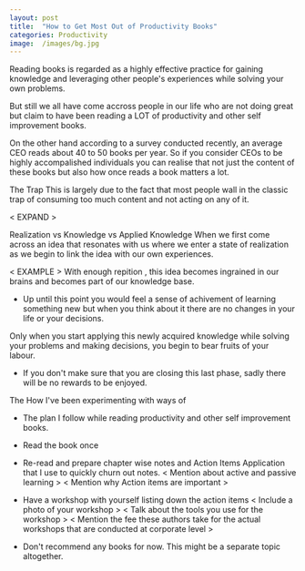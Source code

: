 ```yaml
---
layout: post
title:  "How to Get Most Out of Productivity Books"
categories: Productivity
image:  /images/bg.jpg
---
```


Reading books is regarded as a highly effective practice for gaining knowledge and leveraging other people's experiences while solving your own problems.

But still we all have come accross people in our life who are not doing great but claim to have been reading a LOT of productivity and other self improvement books.

On the other hand according to a survey conducted recently, an average CEO reads about 40 to 50 books per year. So if you consider CEOs to be highly accompalished individuals you can realise that not just the content of these books but also how once reads a book matters a lot.

The Trap
This is largely due to the fact that most people wall in the classic trap of consuming too much content and not acting on any of it.

< EXPAND >

Realization vs Knowledge vs Applied Knowledge
When we first come across an idea that resonates with us where we enter a state of realization as we begin to link the idea with our own experiences.

< EXAMPLE >
With enough repition <BETTER WORD>, this idea becomes ingrained in our brains and becomes part of our knowledge base.
  
- Up until this point you would feel a sense of achivement of learning something new but when you think about it there are no changes in your life or your decisions. 
  
Only when you start applying this newly acquired knowledge while solving your problems and making decisions, you begin to bear fruits of your labour.

- If you don't make sure that you are closing this last phase, sadly there will be no rewards to be enjoyed.  


The How
I've been experimenting with ways of  
- The plan I follow while reading productivity and other self improvement books.

- Read the book once <EXPAND>
  
 - Re-read and prepare chapter wise notes and Action Items <EXPAND>
    Application that I use to quickly churn out notes.
    < Mention about active and passive learning >
    < Mention why Action items are important >
  
  - Have a workshop with yourself listing down the action items <EXPAND>
    < Include a photo of your workshop >
    < Talk about the tools you use for the workshop >
    < Mention the fee these authors take for the actual workshops that are conducted at corporate level >
      
- Don't recommend any books for now. This might be a separate topic altogether.
  
